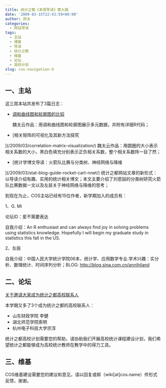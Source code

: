 ```yaml
---
title: 统计之都《本周导读》第九辑
date: '2009-03-15T22:43:59+00:00'
author: 郑冰
categories:
  - 网站导读
tags:
  - 主站
  - 博客
  - 导读
  - 统计之都
  - 维基
  - 论坛
  - 高校计划
slug: cos-navigation-9
---
```


## 一、主站

这三周本站共发布了3篇日志：

  * [调和曲线图和轮廓图的比较](/2009/03/parallel-coordinates-and-andrews-curve/)
  
    魏太云作品：用调和曲线图和轮廓图展示多元数据，并附有详细R代码；
  * [相关矩阵的可视化及其新方法探究
  
](/2009/03/correlation-matrix-visualization/) 魏太云作品：用圆圈的大小表示相关系数的大小，黑白色填充分别表示正负相关系数，整个相关系数阵一目了然；
  * [统计学博文导读：火箭队比赛与分类树、神经网络与降维
  
](/2009/03/stat-blog-guide-rocket-cart-nnet/) 统计之都网站文章的新形式：以导读介绍有趣、实用的统计相关博文；本文主要介绍了刘思喆的分类树研究火箭队比赛数据一文以及左辰关于神经网络与降维的思考；

到现在为止，COS主站已经有15位作者，新学期加入的成员有：

1、G. Mi
  
论坛ID：爱不需要表达
  
自我介绍：An R enthusiast and can always find joy in solving problems using statistics knowledge. Hopefully I will begin my graduate study in statistics this fall in the US.

2、左辰
  
自我介绍：中国人民大学统计学院06本，统计学、应用数学专业.学术兴趣：实分析、数理统计、时间序列分析；BLOG: <a href="http://blog.sina.com.cn/annihiland" target="_blank">http://blog.sina.com.cn/annihiland</a>

## 二、论坛

[关于邀请大家成为统计之都高校联系人](https://cos.name/cn/topic/13026)

本学期又多了3个成为统计之都的高校联系人：

  * 山东财政学院 李健
  * 湖北师范学院索明
  * 杭州电子科技大学宗淳

统计之都高校计划需要您的帮助，请协助我们开展高校统计课程建设计划，我们希望统计之都能够成为高校统计教师在教学中的得力工具。

## 三、维基

COS维基建设需要您的建议和意见，请以回复或邮（wiki[at]cos.name）件形式反馈，谢谢。
